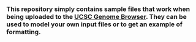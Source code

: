 ### This repository simply contains sample files that work when being uploaded to the [UCSC Genome Browser](https://genome.ucsc.edu/). They can be used to model your own input files or to get an example of formatting.
